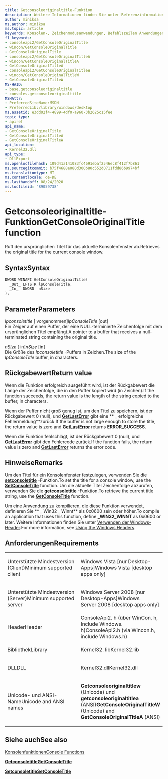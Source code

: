 ```yaml
---
title: Getconsoleoriginaltitle-Funktion
description: Weitere Informationen finden Sie unter Referenzinformationen zur getconsoleoriginaltitle-Funktion, die den ursprünglichen Titel für das aktuelle Konsolenfenster abruft.
author: miniksa
ms.author: miniksa
ms.topic: article
keywords: Konsolen-, Zeichenmodusanwendungen, Befehlszeilen Anwendungen, Terminalanwendungen, Konsolen-API
f1_keywords:
- consoleapi2/GetConsoleOriginalTitle
- wincon/GetConsoleOriginalTitle
- GetConsoleOriginalTitle
- consoleapi2/GetConsoleOriginalTitleA
- wincon/GetConsoleOriginalTitleA
- GetConsoleOriginalTitleA
- consoleapi2/GetConsoleOriginalTitleW
- wincon/GetConsoleOriginalTitleW
- GetConsoleOriginalTitleW
MS-HAID:
- base.getconsoleoriginaltitle
- consoles.getconsoleoriginaltitle
MSHAttr:
- PreferredSiteName:MSDN
- PreferredLib:/library/windows/desktop
ms.assetid: e3dd02f4-4899-4df0-a960-3b2625c15fee
topic_type:
- apiref
api_name:
- GetConsoleOriginalTitle
- GetConsoleOriginalTitleA
- GetConsoleOriginalTitleW
api_location:
- Kernel32.dll
api_type:
- DllExport
ms.openlocfilehash: 109d41a141083fc4691ebaf2546ec8f412f7b861
ms.sourcegitcommit: b75f4688e080d300b80c552d0711fdd86b9974bf
ms.translationtype: MT
ms.contentlocale: de-DE
ms.lasthandoff: 08/24/2020
ms.locfileid: "89059738"
---
```

# <a name="getconsoleoriginaltitle-function"></a><span data-ttu-id="623b7-104">Getconsoleoriginaltitle-Funktion</span><span class="sxs-lookup"><span data-stu-id="623b7-104">GetConsoleOriginalTitle function</span></span>


<span data-ttu-id="623b7-105">Ruft den ursprünglichen Titel für das aktuelle Konsolenfenster ab.</span><span class="sxs-lookup"><span data-stu-id="623b7-105">Retrieves the original title for the current console window.</span></span>

<a name="syntax"></a><span data-ttu-id="623b7-106">Syntax</span><span class="sxs-lookup"><span data-stu-id="623b7-106">Syntax</span></span>
------

```C
DWORD WINAPI GetConsoleOriginalTitle(
  _Out_ LPTSTR lpConsoleTitle,
  _In_  DWORD  nSize
);
```

<a name="parameters"></a><span data-ttu-id="623b7-107">Parameter</span><span class="sxs-lookup"><span data-stu-id="623b7-107">Parameters</span></span>
----------

<span data-ttu-id="623b7-108">*lpconsoletitle* \[ vorgenommen\]</span><span class="sxs-lookup"><span data-stu-id="623b7-108">*lpConsoleTitle* \[out\]</span></span>  
<span data-ttu-id="623b7-109">Ein Zeiger auf einen Puffer, der eine NULL-terminierte Zeichenfolge mit dem ursprünglichen Titel empfängt.</span><span class="sxs-lookup"><span data-stu-id="623b7-109">A pointer to a buffer that receives a null-terminated string containing the original title.</span></span>

<span data-ttu-id="623b7-110">*nSize* \[ in\]</span><span class="sxs-lookup"><span data-stu-id="623b7-110">*nSize* \[in\]</span></span>  
<span data-ttu-id="623b7-111">Die Größe des *lpconsoletitle* -Puffers in Zeichen.</span><span class="sxs-lookup"><span data-stu-id="623b7-111">The size of the *lpConsoleTitle* buffer, in characters.</span></span>

<a name="return-value"></a><span data-ttu-id="623b7-112">Rückgabewert</span><span class="sxs-lookup"><span data-stu-id="623b7-112">Return value</span></span>
------------

<span data-ttu-id="623b7-113">Wenn die Funktion erfolgreich ausgeführt wird, ist der Rückgabewert die Länge der Zeichenfolge, die in den Puffer kopiert wird (in Zeichen).</span><span class="sxs-lookup"><span data-stu-id="623b7-113">If the function succeeds, the return value is the length of the string copied to the buffer, in characters.</span></span>

<span data-ttu-id="623b7-114">Wenn der Puffer nicht groß genug ist, um den Titel zu speichern, ist der Rückgabewert 0 (null), und [**GetLastError**](https://msdn.microsoft.com/library/windows/desktop/ms679360) gibt eine \*\* \_ erfolgreiche Fehlermeldung\*\*zurück.</span><span class="sxs-lookup"><span data-stu-id="623b7-114">If the buffer is not large enough to store the title, the return value is zero and [**GetLastError**](https://msdn.microsoft.com/library/windows/desktop/ms679360) returns **ERROR\_SUCCESS**.</span></span>

<span data-ttu-id="623b7-115">Wenn die Funktion fehlschlägt, ist der Rückgabewert 0 (null), und [**GetLastError**](https://msdn.microsoft.com/library/windows/desktop/ms679360) gibt den Fehlercode zurück.</span><span class="sxs-lookup"><span data-stu-id="623b7-115">If the function fails, the return value is zero and [**GetLastError**](https://msdn.microsoft.com/library/windows/desktop/ms679360) returns the error code.</span></span>

<a name="remarks"></a><span data-ttu-id="623b7-116">Hinweise</span><span class="sxs-lookup"><span data-stu-id="623b7-116">Remarks</span></span>
-------

<span data-ttu-id="623b7-117">Um den Titel für ein Konsolenfenster festzulegen, verwenden Sie die [**setconsoletitle**](setconsoletitle.md) -Funktion.</span><span class="sxs-lookup"><span data-stu-id="623b7-117">To set the title for a console window, use the [**SetConsoleTitle**](setconsoletitle.md) function.</span></span> <span data-ttu-id="623b7-118">Um die aktuelle Titel Zeichenfolge abzurufen, verwenden Sie die [**getconsoletitle**](getconsoletitle.md) -Funktion.</span><span class="sxs-lookup"><span data-stu-id="623b7-118">To retrieve the current title string, use the [**GetConsoleTitle**](getconsoletitle.md) function.</span></span>

<span data-ttu-id="623b7-119">Um eine Anwendung zu kompilieren, die diese Funktion verwendet, definieren Sie \*\* \_ Win32 \_ Winnt\*\* als 0x0600 sein oder höher.</span><span class="sxs-lookup"><span data-stu-id="623b7-119">To compile an application that uses this function, define **\_WIN32\_WINNT** as 0x0600 or later.</span></span> <span data-ttu-id="623b7-120">Weitere Informationen finden Sie unter [Verwenden der Windows-Header](https://msdn.microsoft.com/library/windows/desktop/aa383745).</span><span class="sxs-lookup"><span data-stu-id="623b7-120">For more information, see [Using the Windows Headers](https://msdn.microsoft.com/library/windows/desktop/aa383745).</span></span>

<a name="requirements"></a><span data-ttu-id="623b7-121">Anforderungen</span><span class="sxs-lookup"><span data-stu-id="623b7-121">Requirements</span></span>
------------

<table>
<colgroup>
<col width="50%" />
<col width="50%" />
</colgroup>
<tbody>
<tr class="odd">
<td><p><span data-ttu-id="623b7-122">Unterstützte Mindestversion (Client)</span><span class="sxs-lookup"><span data-stu-id="623b7-122">Minimum supported client</span></span></p></td>
<td><p><span data-ttu-id="623b7-123">Windows Vista [nur Desktop-Apps]</span><span class="sxs-lookup"><span data-stu-id="623b7-123">Windows Vista [desktop apps only]</span></span></p></td>
</tr>
<tr class="even">
<td><p><span data-ttu-id="623b7-124">Unterstützte Mindestversion (Server)</span><span class="sxs-lookup"><span data-stu-id="623b7-124">Minimum supported server</span></span></p></td>
<td><p><span data-ttu-id="623b7-125">Windows Server 2008 [nur Desktop-Apps]</span><span class="sxs-lookup"><span data-stu-id="623b7-125">Windows Server 2008 [desktop apps only]</span></span></p></td>
</tr>
<tr class="odd">
<td><p><span data-ttu-id="623b7-126">Header</span><span class="sxs-lookup"><span data-stu-id="623b7-126">Header</span></span></p></td>
<td><span data-ttu-id="623b7-127">ConsoleApi2. h (über WinCon. h, Include Windows. h)</span><span class="sxs-lookup"><span data-stu-id="623b7-127">ConsoleApi2.h (via Wincon.h, include Windows.h)</span></span></td>
</tr>
<tr class="even">
<td><p><span data-ttu-id="623b7-128">Bibliothek</span><span class="sxs-lookup"><span data-stu-id="623b7-128">Library</span></span></p></td>
<td><span data-ttu-id="623b7-129">Kernel32. lib</span><span class="sxs-lookup"><span data-stu-id="623b7-129">Kernel32.lib</span></span></td>
</tr>
<tr class="odd">
<td><p><span data-ttu-id="623b7-130">DLL</span><span class="sxs-lookup"><span data-stu-id="623b7-130">DLL</span></span></p></td>
<td><span data-ttu-id="623b7-131">Kernel32.dll</span><span class="sxs-lookup"><span data-stu-id="623b7-131">Kernel32.dll</span></span></td>
</tr>
<tr class="even">
<td><p><span data-ttu-id="623b7-132">Unicode- und ANSI-Name</span><span class="sxs-lookup"><span data-stu-id="623b7-132">Unicode and ANSI names</span></span></p></td>
<td><p><span data-ttu-id="623b7-133"><strong>Getconsoleoriginaltitlew</strong> (Unicode) und <strong>getconsoleoriginaltitlea</strong> (ANSI)</span><span class="sxs-lookup"><span data-stu-id="623b7-133"><strong>GetConsoleOriginalTitleW</strong> (Unicode) and <strong>GetConsoleOriginalTitleA</strong> (ANSI)</span></span></p></td>
</tr>
<tr class="odd">
</tr>
<tr class="even">
</tr>
<tr class="odd">
</tr>
<tr class="even">
</tr>
</tbody>
</table>

## <a name="span-idsee_alsospansee-also"></a><span data-ttu-id="623b7-134"><span id="see_also"></span>Siehe auch</span><span class="sxs-lookup"><span data-stu-id="623b7-134"><span id="see_also"></span>See also</span></span>


[<span data-ttu-id="623b7-135">Konsolenfunktionen</span><span class="sxs-lookup"><span data-stu-id="623b7-135">Console Functions</span></span>](console-functions.md)

[<span data-ttu-id="623b7-136">**Getconsoletitle**</span><span class="sxs-lookup"><span data-stu-id="623b7-136">**GetConsoleTitle**</span></span>](getconsoletitle.md)

[<span data-ttu-id="623b7-137">**Setconsoletitle**</span><span class="sxs-lookup"><span data-stu-id="623b7-137">**SetConsoleTitle**</span></span>](setconsoletitle.md)

 

 




